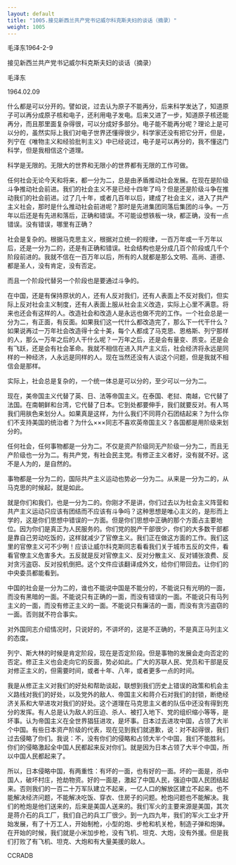 ```yaml
---
layout: default
title: "1005.接见新西兰共产党书记威尔科克斯夫妇的谈话（摘录）"
weight: 1005
---
```


毛泽东1964-2-9

接见新西兰共产党书记威尔科克斯夫妇的谈话（摘录）

毛泽东

1964.02.09

什么都是可以分开的。譬如说，过去认为原子不能再分，后来科学发达了，知道原子可以再分成原子核和电子，还利用电子发电。后来又进了一步，知道原子核还能再分，而且那里面复杂得很，可以分成好多部分。电子能不能再分呢？理论上是可以分的，虽然实际上我们对电子世界还懂得很少，科学家还没有把它分开，但是，列宁在《唯物主义和经验批判主义》中已经说过，电子是可以再分的，我不懂这门科学，但是我相信这个道理。

科学是无限的。无限大的世界和无限小的世界都有无限的工作可做。

任何社会无论今天和将来，都一分为二，总是由矛盾推动社会发展。在现在是阶级斗争推动社会前进。我们的社会主义不是已经十四年了吗？但是还是阶级斗争在推动我们的社会前进。过了几十年，或者几百年以后，建成了社会主义，进入了共产主义社会，那时是什么推动社会前进呢？那时是先进集团同落后集团的斗争。一万年以后还是有先进和落后，正确和错误。不可能设想铁板一块，都正确，没有一点错误。没有错误，哪里有正确？

社会是复杂的。根据马克思主义，根据对立统一的规律，一百万年或一千万年以后，还是一分为二的，还是有正确和错误。社会结构也是分成几百个阶段或几千个阶段前进的。我就不信在一百万年以后，所有的人就都是那么文明、高尚、道德、都是圣人，没有肯定，没有否定。

而且一个阶段代替另一个阶段也是要通过斗争的。

在中国，还是有保持原状的人，还有人反对我们，还有人表面上不反对我们，但实际上反对社会主义制度，还有人表面上服从社会主义改造，实际上心里不满意。将来也还会有这样的人。改造社会和改造人是永远也做不完的工作。一个社会总是一分为二，有正面，有反面。如果我们这一代什么都改造完了，那么下一代干什么？如果说再过一万年社会改造得十全十美，每个人都成了马克思、恩格斯、列宁那样的人，那么一万年之后的人干什么呢？一万年之后，还是会有量变、质变。还是会有飞跃，还是会有社会革命。我就不相信在进入共产主义后，社会经济将永远是同样的一种经济，人永远是同样的人。现在当然还没有人谈这个问题，但是我就不相信会是那样。

实际上，社会总是复杂的，一个统一体总是可以分的，至少可以一分为二。

现在，美帝国主义代替了英、日、法等帝国主义。在泰国、老挝、南越，它代替了法国。在南朝鲜和台湾，它代替了日本。它到处都要伸手，我们就要反对。有人骂我们用肤色来划分人。如果真是这样，为什么我们不同蒋介石团结起来？为什么你们不支持美国的统治者？为什么×××同志不喜欢英帝国主义？各国都是用阶级来划分的。

任何社会，任何事物都是一分为二。不仅是资产阶级同无产阶级一分为二，而且无产阶级也一分为二。有共产党，有社会民主党。有修正主义者好，没有就不好。这不是人为的，是自然的。

事物都是一分为二的，国际共产主义运动也势必一分为二。从来是一分为二的，从马克思的时候起，就是如此。

就是你们和我们，也是一分为二的。你刚才不是讲，你们过去以为社会主义阵营和共产主义运动只应该有团结而不应该有斗争吗？这种思想是唯心主义的，是形而上学的，这是你们思想中错误的一方面。但是你们思想中正确的那个方面占主要地位。因为你们是真正为人民服务的。你们党的脱产干部很少，你们的大多数干部都是靠自己劳动吃饭的，这样就减少了官僚主义。我们正在做这方面的工作。我们这里的官僚主义可不少咧！应该让威尔科克斯同志看看我们关于城市五反的文件，看看官僚主义危害多大。五反就是反对官僚主义、反对分散主义、反对铺张浪费、反对贪污盗窃、反对投机倒把。这个文件应该翻译成外文，给你们带回去。让你们的中央委员都能看到。

中国的社会是一分为二的，谁也不能说中国是不能分的，不能说只有光明的一面，而没有黑暗的一面。不能说只有正确的一面，而没有错误的一面。不能说只有马列主义的一面，而没有修正主义的一面。不能说只有廉洁的一面，而没有贪污盗窃的一面。否则就不符合事实。

对外国同志介绍情况时，只说好的，不讲坏的，这是不正确的，不是真正马列主义的态度。

列宁、斯大林的时候是肯定阶段，现在是否定阶段。但是事物的发展会走向否定的否定。修正主义也会走向它的反面，势必如此。广大的苏联人民、党员和干部是反对修正主义的，但需要时间，或者十年、八年，或者更多一点的时间。

我是从修正主义对我们的好处和帮助谈起，联想到我们历史上错误的政策和机会主义路线对我们的好处，以及党外的敌人、帝国主义和蒋介石对我们的封锁，断绝经济关系和大举进攻对我们的好处。这个道理在马克思主义者的队伍中还没有得到充分的发挥。有人总是认为敌人的压迫、杀人、被打入地下、党的组织缩小等等，是坏事。认为帝国主义在全世界猖狂进攻，是坏事。日本过去进攻中国，占领了大半个中国。有些日本资产阶级的代表，现在见到我们就道歉，说：对不起得很，我们过去侵略了你们。我说：不，没有你们的侵略和占领大半个中国，我们不能胜利。你们的侵略激起全中国人民都起来反对你们。就是因为日本占领了大半个中国，所以中国人民都起来了。

所以，日本侵略中国，有两重性：有坏的一面，也有好的一面。坏的一面是，杀中国人，破坏村庄，抢劫物资。好的一面是，激起了中国人民，强迫中国人民团结起来。否则我们的一百二十万军队建立不起来，一亿人口的解放区建立不起来。也不能解决经济问题，不能解决吃饭、穿衣、住房子的问题。枪炮问题也不能解决。我们的枪炮是他们送来的，后来是美国人送来的。我们军火的主要来源是美国，其次是蒋介石的兵工厂，我们自己的兵工厂很少。到一九四九年，我们的军火工业才开始发展，有了十万工人，开始制枪，小型的炮、步枪和机关枪，制造子弹和炮弹。在开始的时候，我们就是小米加步枪，没有飞机、坦克、大炮，没有外援。但是我们打败了有飞机、坦克、大炮和有大量美援的敌人。

CCRADB

